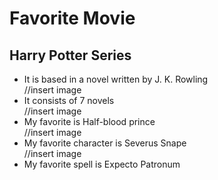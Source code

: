 <H1>Favorite Movie</H1>
<H2>Harry Potter Series</H2>
<UL>
  <LI>It is based in a novel written by J. K. Rowling</LI>
    //insert image
  <LI>It consists of 7 novels</LI>
    //insert image
  <LI>My favorite is Half-blood prince</LI>
    //insert image
  <LI>My favorite character is Severus Snape</LI>
    //insert image
  <LI>My favorite spell is Expecto Patronum</LI>
</UL>
